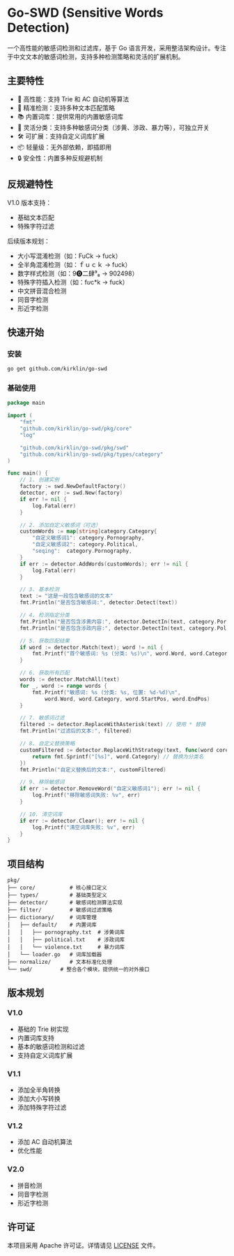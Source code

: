 # Go-SWD (Sensitive Words Detection)

一个高性能的敏感词检测和过滤库，基于 Go 语言开发，采用整洁架构设计。专注于中文文本的敏感词检测，支持多种检测策略和灵活的扩展机制。

## 主要特性

- 🚀 高性能：支持 Trie 和 AC 自动机等算法
- 🎯 精准检测：支持多种文本匹配策略
- 📚 内置词库：提供常用的内置敏感词库
- 🔄 灵活分类：支持多种敏感词分类（涉黄、涉政、暴力等），可独立开关
- 🛠 可扩展：支持自定义词库扩展
- 📦 轻量级：无外部依赖，即插即用
- 🔒 安全性：内置多种反规避机制

## 反规避特性

V1.0 版本支持：
- 基础文本匹配
- 特殊字符过滤

后续版本规划：
- 大小写混淆检测（如：FuCk -> fuck）
- 全半角混淆检测（如：ｆｕｃｋ -> fuck）
- 数字样式检测（如：9⓿二肆⁹₈ -> 902498）
- 特殊字符插入检测（如：f*u*c*k -> fuck）
- 中文拼音混合检测
- 同音字检测
- 形近字检测

## 快速开始

### 安装

```bash
go get github.com/kirklin/go-swd
```

### 基础使用

```go
package main

import (
	"fmt"
	"github.com/kirklin/go-swd/pkg/core"
	"log"

	"github.com/kirklin/go-swd/pkg/swd"
	"github.com/kirklin/go-swd/pkg/types/category"
)

func main() {
	// 1. 创建实例
	factory := swd.NewDefaultFactory()
	detector, err := swd.New(factory)
	if err != nil {
		log.Fatal(err)
	}

	// 2. 添加自定义敏感词（可选）
	customWords := map[string]category.Category{
		"自定义敏感词1": category.Pornography,
		"自定义敏感词2": category.Political,
		"seqing":  category.Pornography,
	}
	if err := detector.AddWords(customWords); err != nil {
		log.Fatal(err)
	}

	// 3. 基本检测
	text := "这是一段包含敏感词的文本"
	fmt.Println("是否包含敏感词:", detector.Detect(text))

	// 4. 检测指定分类
	fmt.Println("是否包含涉黄内容:", detector.DetectIn(text, category.Pornography))
	fmt.Println("是否包含涉政内容:", detector.DetectIn(text, category.Political))

	// 5. 获取匹配结果
	if word := detector.Match(text); word != nil {
		fmt.Printf("首个敏感词: %s (分类: %s)\n", word.Word, word.Category)
	}

	// 6. 获取所有匹配
	words := detector.MatchAll(text)
	for _, word := range words {
		fmt.Printf("敏感词: %s (分类: %s, 位置: %d-%d)\n",
			word.Word, word.Category, word.StartPos, word.EndPos)
	}

	// 7. 敏感词过滤
	filtered := detector.ReplaceWithAsterisk(text) // 使用 * 替换
	fmt.Println("过滤后的文本:", filtered)

	// 8. 自定义替换策略
	customFiltered := detector.ReplaceWithStrategy(text, func(word core.SensitiveWord) string {
		return fmt.Sprintf("[%s]", word.Category) // 替换为分类名
	})
	fmt.Println("自定义替换后的文本:", customFiltered)

	// 9. 移除敏感词
	if err := detector.RemoveWord("自定义敏感词1"); err != nil {
		log.Printf("移除敏感词失败: %v", err)
	}

	// 10. 清空词库
	if err := detector.Clear(); err != nil {
		log.Printf("清空词库失败: %v", err)
	}
}

```

## 项目结构

```
pkg/
├── core/           # 核心接口定义
├── types/          # 基础类型定义
├── detector/       # 敏感词检测算法实现
├── filter/         # 敏感词过滤策略
├── dictionary/     # 词库管理
│   ├── default/    # 内置词库
│   │   ├── pornography.txt  # 涉黄词库
│   │   ├── political.txt    # 涉政词库
│   │   └── violence.txt     # 暴力词库
│   └── loader.go   # 词库加载器
├── normalize/      # 文本标准化处理
└── swd/         # 整合各个模块，提供统一的对外接口

```

## 版本规划

### V1.0
- 基础的 Trie 树实现
- 内置词库支持
- 基本的敏感词检测和过滤
- 支持自定义词库扩展

### V1.1
- 添加全半角转换
- 添加大小写转换
- 添加特殊字符过滤

### V1.2
- 添加 AC 自动机算法
- 优化性能

### V2.0
- 拼音检测
- 同音字检测
- 形近字检测

## 许可证

本项目采用 Apache 许可证。详情请见 [LICENSE](LICENSE) 文件。
